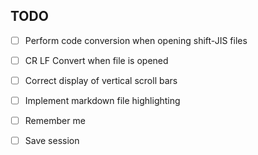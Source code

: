 
## TODO

* [ ] Perform code conversion when opening shift-JIS files
* [ ] CR LF Convert when file is opened
* [ ] Correct display of vertical scroll bars
* [ ] Implement markdown file highlighting
* [ ] Remember me
* [ ] Save session



